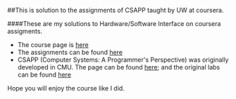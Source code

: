 ##This is solution to the assignments of CSAPP taught by UW at coursera.

####These are my solutions to Hardware/Software Interface on coursera assigments. 

+ The course page is [here](https://class.coursera.org/hwswinterface-002)
+ The assignments can be found [here](https://class.coursera.org/hwswinterface-002/assignment)
+ CSAPP (Computer Systems: A Programmer's Perspective) was originally developed in CMU. The page can be found [here](http://www.csapp.cs.cmu.edu); and the original labs can be found [here](http://csapp.cs.cmu.edu/public/labs.html)

Hope you will enjoy the course like I did.